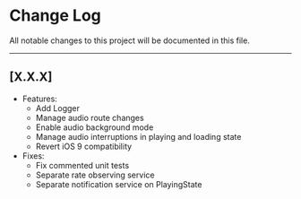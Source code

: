 # Change Log
All notable changes to this project will be documented in this file.

---
## [X.X.X]
* Features:
	* Add Logger
	* Manage audio route changes
	* Enable audio background mode
	* Manage audio interruptions in playing and loading state
	* Revert iOS 9 compatibility
* Fixes:
	* Fix commented unit tests
	* Separate rate observing service
	* Separate notification service on PlayingState
